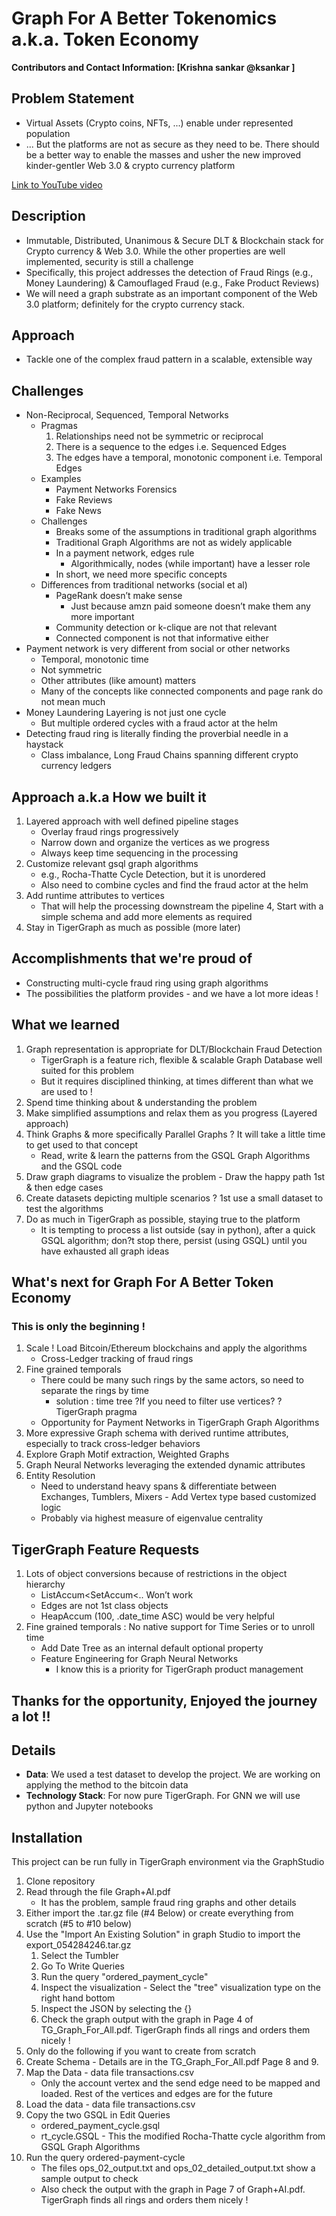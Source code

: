 #  Graph For A Better Tokenomics a.k.a. Token Economy
**Contributors and Contact Information: [Krishna sankar @ksankar ]**

## Problem Statement 
* Virtual Assets (Crypto coins, NFTs, ...) enable under represented population
* ... But the platforms are not as secure as they need to be. There should be a better way to enable the masses and usher the new improved kinder-gentler Web 3.0 & crypto currency platform

[Link to YouTube video](https://youtu.be/1v9GJOV_pag)

## Description
* Immutable, Distributed, Unanimous & Secure DLT & Blockchain stack for Crypto currency & Web 3.0. While the other properties are well implemented, security is still a challenge
* Specifically, this project addresses the detection of Fraud Rings (e.g., Money Laundering) & Camouflaged Fraud (e.g., Fake Product Reviews)
* We will need a graph substrate as an important component of the Web 3.0 platform; definitely for the crypto currency stack.

## Approach
* Tackle one of the complex fraud pattern in a scalable, extensible way

## Challenges
* Non-Reciprocal, Sequenced, Temporal Networks
  * Pragmas
    1. Relationships need not be symmetric or reciprocal
    1. There is a sequence to the edges i.e. Sequenced Edges
    1. The edges have a temporal, monotonic component i.e. Temporal Edges
  * Examples
    * Payment Networks Forensics
    * Fake Reviews
    * Fake News
  * Challenges
    * Breaks some of the assumptions in traditional graph algorithms
    * Traditional Graph Algorithms are not as widely applicable
    * In a payment network, edges rule
      * Algorithmically, nodes (while important) have a lesser role
    * In short, we need more specific concepts
  * Differences from traditional networks (social et al)
    * PageRank doesn’t make sense
      * Just because amzn paid someone doesn’t make them any more important
    * Community detection or k-clique are not that relevant
    * Connected component is not that informative either
* Payment network is very different from social or other networks
  * Temporal, monotonic time
  * Not symmetric
  * Other attributes (like amount) matters
  * Many of the concepts like connected components and page rank do not mean much
* Money Laundering Layering is not just one cycle
  * But multiple ordered cycles with a fraud actor at the helm
* Detecting fraud ring is literally finding the proverbial needle in a haystack
  * Class imbalance, Long Fraud Chains spanning different crypto currency ledgers

## Approach a.k.a How we built it
1. Layered approach with well defined pipeline stages
   * Overlay fraud rings progressively
   * Narrow down and organize the vertices as we progress
   * Always keep time sequencing in the processing
2. Customize relevant gsql graph algorithms
   * e.g., Rocha-Thatte Cycle Detection, but it is unordered 
   * Also need to combine cycles and find the fraud actor at the helm
3. Add runtime attributes to vertices
   * That will help the processing downstream the pipeline
4, Start with a simple schema and add more elements as required
5. Stay in TigerGraph as much as possible (more later)

## Accomplishments that we're proud of
* Constructing multi-cycle fraud ring using graph algorithms
* The possibilities the platform provides - and we have a lot more ideas !

## What we learned
1. Graph representation is appropriate for DLT/Blockchain Fraud Detection
   * TigerGraph is a feature rich, flexible & scalable Graph Database well suited for this problem
   * But it requires disciplined thinking,  at times different than what we are used to  ! 
2. Spend time thinking about & understanding the problem
3. Make simplified assumptions and relax them as you progress (Layered approach)
4. Think Graphs & more specifically Parallel Graphs ? It will take a little time to get used to that concept
   * Read, write & learn the patterns from the GSQL Graph Algorithms  and the GSQL code
5. Draw graph diagrams to visualize the problem - Draw the happy path 1st & then edge cases
6. Create datasets depicting multiple scenarios ? 1st use a small dataset to test the algorithms
7. Do as much in TigerGraph as possible, staying true to the platform
   * It is tempting to process a list outside (say in python), after a quick GSQL algorithm; don?t stop there, persist (using GSQL) until you have exhausted all graph ideas

## What's next for Graph For A Better Token Economy 
### This is only the beginning !
1. Scale ! Load Bitcoin/Ethereum blockchains and apply the algorithms
   * Cross-Ledger tracking of fraud rings 
2. Fine grained temporals
   * There could be many such rings by the same actors, so need to separate the rings by time
     * solution : time tree ?If you need to filter use vertices? ? TigerGraph pragma
   * Opportunity for Payment Networks in TigerGraph Graph Algorithms
3. More expressive Graph schema with derived runtime attributes, especially to track cross-ledger behaviors
4. Explore Graph Motif extraction, Weighted Graphs
5. Graph Neural Networks leveraging the extended dynamic attributes
6. Entity Resolution
   * Need to understand heavy spans & differentiate between Exchanges, Tumblers, Mixers - Add Vertex type based customized logic
   * Probably via highest measure of eigenvalue centrality

## TigerGraph Feature Requests
1. Lots of object conversions because of restrictions in the object hierarchy
   * ListAccum<SetAccum<.. Won’t work
   * Edges are not 1st class objects
   * HeapAccum<EDGE> (100, .date_time ASC) would be very helpful
1. Fine grained temporals : No native support for Time Series or to unroll time
   * Add Date Tree as an internal default optional property
   * Feature Engineering for Graph Neural Networks 
     * I know this is a priority for TigerGraph product management

## Thanks for the opportunity, Enjoyed the journey a lot !!

## Details
 - **Data**: We used a test dataset to develop the project. We are working on applying the method to the bitcoin data
 - **Technology Stack**: For now pure TigerGraph. For GNN we will use python and Jupyter notebooks

## Installation

This project can be run fully in TigerGraph environment via the GraphStudio
1. Clone repository
7. Read through the file Graph+AI.pdf
   * It has the problem, sample fraud ring graphs and other details
2. Either import the .tar.gz file (#4 Below) or create everything from scratch (#5 to #10 below)
2. Use the "Import An Existing Solution" in graph Studio to import the export_054284246.tar.gz
   1. Select the Tumbler 
   1. Go To Write Queries
   1. Run the query "ordered_payment_cycle"
   1. Inspect the visualization - Select the "tree" visualization type on the right hand bottom
   1. Inspect the JSON by selecting the {}
   1. Check the graph output with the graph in Page 4 of TG_Graph_For_All.pdf. TigerGraph finds all rings and orders them nicely !
2. Only do the following if you want to create from scratch
2. Create Schema - Details are in the TG_Graph_For_All.pdf Page 8 and 9.
3. Map the Data - data file transactions.csv
   * Only the account vertex and the send edge need to be mapped and loaded. Rest of the vertices and edges are for the future
4. Load the data - data file transactions.csv
5. Copy the two GSQL in Edit Queries
   * ordered_payment_cycle.gsql
   * rt_cycle.GSQL - This the modified Rocha-Thatte cycle algorithm from GSQL Graph Algorithms
6. Run the query ordered-payment-cycle
   * The files ops_02_output.txt and ops_02_detailed_output.txt show a sample output to check
   * Also check the output with the graph in Page 7 of Graph+AI.pdf. TigerGraph finds all rings and orders them nicely !
 
